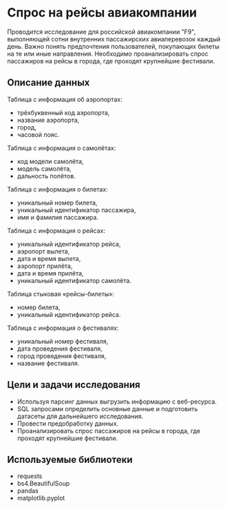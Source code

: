 # Спрос на рейсы авиакомпании

Проводится исследование для российской авиакомпании "F9", выполняющей сотни внутренних пассажирских авиаперевозок каждый день. Важно понять предпочтения пользователей, покупающих билеты на те или иные направления. Необходимо проанализировать спрос пассажиров на рейсы в города, где проходят крупнейшие фестивали.

## Описание данных

Таблица c информация об аэропортах:
- трёхбуквенный код аэропорта,
- название аэропорта,
- город,
- часовой пояс.

Таблица c информация о самолётах:
- код модели самолёта,
- модель самолёта,
- дальность полётов.

Таблица c информация о билетах:
- уникальный номер билета,
- уникальный идентификатор пассажира,
- имя и фамилия пассажира.

Таблица c информация о рейсах:
- уникальный идентификатор рейса,
- аэропорт вылета,
- дата и время вылета,
- аэропорт прилёта,
- дата и время прилёта,
- уникальный идентификатор самолёта.

Таблица стыковая «рейсы-билеты»:
- номер билета,
- уникальный идентификатор рейса.

Таблица c информация о фестивалях:
- уникальный номер фестиваля,
- дата проведения фестиваля,
- город проведения фестиваля,
- название фестиваля.

## Цели и задачи исследования

- Используя парсинг данных выгрузить информацию с веб-ресурса.
- SQL запросами определить основные данные и подготовить датасеты для дальнейшего исследования.
- Провести предобработку данных.
- Проанализировать спрос пассажиров на рейсы в города, где проходят крупнейшие фестивали.

## Используемые библиотеки

- requests
- bs4.BeautifulSoup
- pandas
- matplotlib.pyplot
